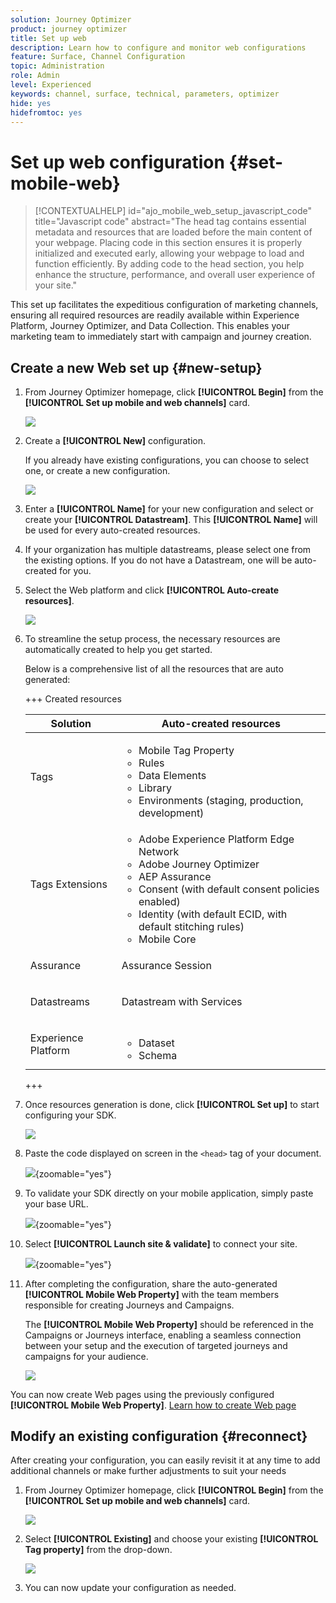 ```yaml
---
solution: Journey Optimizer
product: journey optimizer
title: Set up web 
description: Learn how to configure and monitor web configurations
feature: Surface, Channel Configuration
topic: Administration
role: Admin
level: Experienced
keywords: channel, surface, technical, parameters, optimizer
hide: yes
hidefromtoc: yes
---
```

# Set up web configuration {#set-mobile-web}

>[!CONTEXTUALHELP]
>id="ajo_mobile_web_setup_javascript_code"
>title="Javascript code"
>abstract="The head tag contains essential metadata and resources that are loaded before the main content of your webpage. Placing code in this section ensures it is properly initialized and executed early, allowing your webpage to load and function efficiently. By adding code to the head section, you help enhance the structure, performance, and overall user experience of your site."

This set up facilitates the expeditious configuration of marketing channels, ensuring all required resources are readily available within Experience Platform, Journey Optimizer, and Data Collection. This enables your marketing team to immediately start with campaign and journey creation.

## Create a new Web set up {#new-setup}

1. From Journey Optimizer homepage, click **[!UICONTROL Begin]** from the **[!UICONTROL Set up mobile and web channels]** card.

    ![](assets/guided-setup-config-1.png)

1. Create a **[!UICONTROL New]** configuration.

    If you already have existing configurations, you can choose to select one, or create a new configuration.

    ![](assets/guided-setup-config-2.png)

1. Enter a **[!UICONTROL Name]** for your new configuration and select or create your **[!UICONTROL Datastream]**. This **[!UICONTROL Name]** will be used for every auto-created resources.

1. If your organization has multiple datastreams, please select one from the existing options. If you do not have a Datastream, one will be auto-created for you.

1. Select the Web platform and click **[!UICONTROL Auto-create resources]**.

    ![](assets/guided-setup-config-5.png)

1. To streamline the setup process, the necessary resources are automatically created to help you get started.

    Below is a comprehensive list of all the resources that are auto generated:

    +++ Created resources

    <table>
    <thead>
    <tr>
    <th><strong>Solution</strong></th>
    <th><strong>Auto-created resources</strong></th>
    </tr>
    </thead>
    <tbody>
    <tr>
    </tr>
    <tr>
    <td>
    <p>Tags</p>
    </td>
    <td>
    <ul>
    <li>Mobile Tag Property</li>
    <li>Rules</li>
    <li>Data Elements</li>
    <li>Library</li>
    <li>Environments (staging, production, development)</li>
    </ul>
    </td>
    </tr>
    <tr>
    <td>
    <p>Tags Extensions</p>
    </td>
    <td>
    <ul>
    <li>Adobe Experience Platform Edge Network</li>
    <li>Adobe Journey Optimizer</li>
    <li>AEP Assurance</li>
    <li>Consent (with default consent policies enabled)</li>
    <li>Identity (with default ECID, with default stitching rules)</li>
    <li>Mobile Core</li>
    </ul>
    </td>
    </tr>
    <tr>
    <td>
    <p>Assurance</p>
    </td>
    <td>
    <p>Assurance Session</p>
    </td>
    </tr>
    <tr>
    <td>
    <p>Datastreams</p>
    </td>
    <td>
    <p>Datastream with Services</p>
    </td>
    </tr>
    <tr>
    <td>
    <p>Experience Platform</p>
    </td>
    <td>
    <ul>
    <li>Dataset</li>
    <li>Schema</li>
    </ul>
    </td>
    </tr>
    </tbody>
    </table>

    +++

1. Once resources generation is done, click **[!UICONTROL Set up]** to start configuring your SDK.

    ![](assets/guided-setup-config-web-1.png)

1. Paste the code displayed on screen in the `<head>` tag of your document.

    ![](assets/guided-setup-config-web-2.png){zoomable="yes"}

1. To validate your SDK directly on your mobile application, simply paste your base URL.

    ![](assets/guided-setup-config-web-3.png){zoomable="yes"}

1. Select **[!UICONTROL Launch site & validate]** to connect your site.

    ![](assets/guided-setup-config-web-4.png){zoomable="yes"}

1. After completing the configuration, share the auto-generated **[!UICONTROL Mobile Web Property]** with the team members responsible for creating Journeys and Campaigns. 

    The **[!UICONTROL Mobile Web Property]** should be referenced in the Campaigns or Journeys interface, enabling a seamless connection between your setup and the execution of targeted journeys and campaigns for your audience.

    ![](assets/guided-setup-config-ios-8.png)

You can now create Web pages using the previously configured **[!UICONTROL Mobile Web Property]**. [Learn how to create Web page](../web/create-web.md)

## Modify an existing configuration {#reconnect}

After creating your configuration, you can easily revisit it at any time to add additional channels or make further adjustments to suit your needs

1. From Journey Optimizer homepage, click **[!UICONTROL Begin]** from the **[!UICONTROL Set up mobile and web channels]** card.

    ![](assets/guided-setup-config-1.png)

1. Select **[!UICONTROL Existing]** and choose your existing **[!UICONTROL Tag property]** from the drop-down.

    ![](assets/guided-setup-config-web-5.png)

1. You can now update your configuration as needed.
